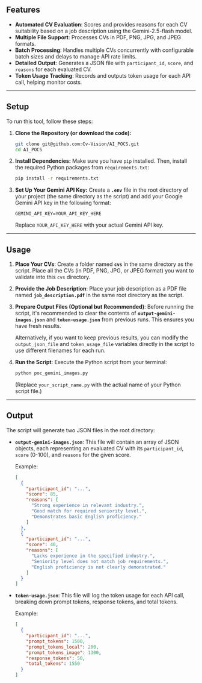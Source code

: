 ## Features

* **Automated CV Evaluation**: Scores and provides reasons for each CV suitability based on a job description using the Gemini-2.5-flash model.
* **Multiple File Support**: Processes CVs in PDF, PNG, JPG, and JPEG formats.
* **Batch Processing**: Handles multiple CVs concurrently with configurable batch sizes and delays to manage API rate limits.
* **Detailed Output**: Generates a JSON file with `participant_id`, `score`, and `reasons` for each evaluated CV.
* **Token Usage Tracking**: Records and outputs token usage for each API call, helping monitor costs.

---
## Setup

To run this tool, follow these steps:

1.  **Clone the Repository (or download the code):**
    ```bash
    git clone git@github.com:Cv-Vision/AI_POCS.git
    cd AI_POCS
    ```

2.  **Install Dependencies:**
    Make sure you have `pip` installed. Then, install the required Python packages from `requirements.txt`:
    ```bash
    pip install -r requirements.txt
    ```

3.  **Set Up Your Gemini API Key:**
    Create a **`.env`** file in the root directory of your project (the same directory as the script) and add your Google Gemini API key in the following format:
    ```
    GEMINI_API_KEY=YOUR_API_KEY_HERE
    ```
    Replace `YOUR_API_KEY_HERE` with your actual Gemini API key.

---
## Usage

1.  **Place Your CVs**:
    Create a folder named **`cvs`** in the same directory as the script. Place all the CVs (in PDF, PNG, JPG, or JPEG format) you want to validate into this `cvs` directory.

2.  **Provide the Job Description**:
    Place your job description as a PDF file named **`job_description.pdf`** in the same root directory as the script.

3.  **Prepare Output Files (Optional but Recommended)**:
    Before running the script, it's recommended to clear the contents of **`output-gemini-images.json`** and **`token-usage.json`** from previous runs. This ensures you have fresh results.

    Alternatively, if you want to keep previous results, you can modify the `output_json_file` and `token_usage_file` variables directly in the script to use different filenames for each run.

4.  **Run the Script**:
    Execute the Python script from your terminal:
    ```bash
    python poc_gemini_images.py
    ```
    (Replace `your_script_name.py` with the actual name of your Python script file.)

---
## Output

The script will generate two JSON files in the root directory:

* **`output-gemini-images.json`**: This file will contain an array of JSON objects, each representing an evaluated CV with its `participant_id`, `score` (0-100), and `reasons` for the given score.

    Example:
    ```json
    [
      {
        "participant_id": "...",
        "score": 85,
        "reasons": [
          "Strong experience in relevant industry.",
          "Good match for required seniority level.",
          "Demonstrates basic English proficiency."
        ]
      },
      {
        "participant_id": "...",
        "score": 40,
        "reasons": [
          "Lacks experience in the specified industry.",
          "Seniority level does not match job requirements.",
          "English proficiency is not clearly demonstrated."
        ]
      }
    ]
    ```

* **`token-usage.json`**: This file will log the token usage for each API call, breaking down prompt tokens, response tokens, and total tokens.

    Example:
    ```json
    [
      {
        "participant_id": "...",
        "prompt_tokens": 1500,
        "prompt_tokens_local": 200,
        "prompt_tokens_image": 1300,
        "response_tokens": 50,
        "total_tokens": 1550
      }
    ]
    ```